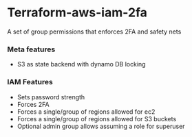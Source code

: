 # Terraform-aws-iam-2fa
A set of group permissions that enforces 2FA and safety nets 

### Meta features
- S3 as state backend with dynamo DB locking

### IAM Features
- Sets password strength
- Forces 2FA
- Forces a single/group of regions allowed for ec2
- Forces a single/group of regions allowed for S3 buckets
- Optional admin group allows assuming a role for superuser
